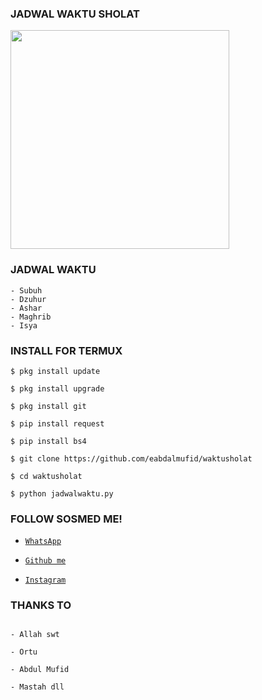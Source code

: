 ### JADWAL WAKTU SHOLAT ###

<img src="https://encrypted-tbn0.gstatic.com/images?q=tbn:ANd9GcThwA_xePffUcd8rAdK-qxdPlOWo-XjDTXWS7mbkMR4CQrybITeLXNxODc&s=10" width="350" height="350">


### JADWAL WAKTU
```
- Subuh
- Dzuhur
- Ashar
- Maghrib
- Isya
```



### INSTALL FOR TERMUX
```
$ pkg install update

$ pkg install upgrade

$ pkg install git

$ pip install request

$ pip install bs4

$ git clone https://github.com/eabdalmufid/waktusholat

$ cd waktusholat

$ python jadwalwaktu.py
```


### FOLLOW SOSMED ME!

* [`WhatsApp`](https://wa.me/19047502362)

* [`Github me`](https://github.com/eabdalmufid)

* [`Instagram`](https://www.instagram.com/eabdalmufid_)




### THANKS TO
```

- Allah swt

- Ortu

- Abdul Mufid

- Mastah dll

```
